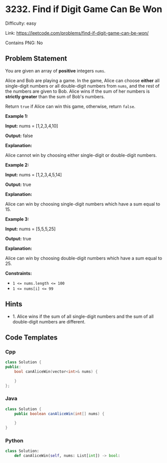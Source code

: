 # 3232. Find if Digit Game Can Be Won

Difficulty: easy

Link: https://leetcode.com/problems/find-if-digit-game-can-be-won/

Contains PNG: No

## Problem Statement

You are given an array of **positive** integers `nums`.

Alice and Bob are playing a game. In the game, Alice can choose **either** all single\-digit numbers or all double\-digit numbers from `nums`, and the rest of the numbers are given to Bob. Alice wins if the sum of her numbers is **strictly greater** than the sum of Bob's numbers.

Return `true` if Alice can win this game, otherwise, return `false`.

**Example 1:**

**Input:** nums \= \[1,2,3,4,10]

**Output:** false

**Explanation:**

Alice cannot win by choosing either single\-digit or double\-digit numbers.

**Example 2:**

**Input:** nums \= \[1,2,3,4,5,14]

**Output:** true

**Explanation:**

Alice can win by choosing single\-digit numbers which have a sum equal to 15\.

**Example 3:**

**Input:** nums \= \[5,5,5,25]

**Output:** true

**Explanation:**

Alice can win by choosing double\-digit numbers which have a sum equal to 25\.

**Constraints:**

* `1 <= nums.length <= 100`
* `1 <= nums[i] <= 99`

## Hints

- 1\. Alice wins if the sum of all single\-digit numbers and the sum of all double\-digit numbers are different.

## Code Templates

### Cpp
```cpp
class Solution {
public:
    bool canAliceWin(vector<int>& nums) {
        
    }
};
```

### Java
```java
class Solution {
    public boolean canAliceWin(int[] nums) {
        
    }
}
```

### Python
```python
class Solution:
    def canAliceWin(self, nums: List[int]) -> bool:
        
```

